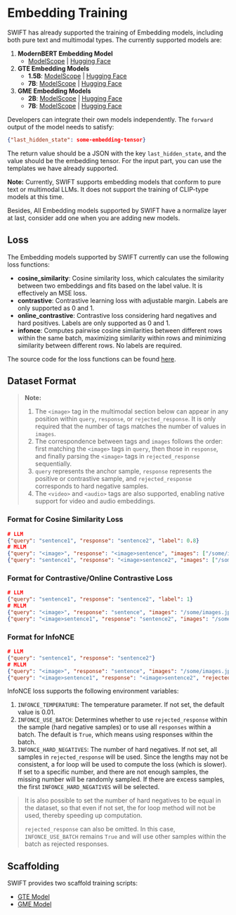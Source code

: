 # Embedding Training

SWIFT has already supported the training of Embedding models, including both pure text and multimodal types. The currently supported models are:

1. **ModernBERT Embedding Model**
   - [ModelScope](https://modelscope.cn/models/iic/gte-modernbert-base) | [Hugging Face](https://huggingface.co/Alibaba-NLP/gte-modernbert-base)
2. **GTE Embedding Models**
   - **1.5B**: [ModelScope](https://www.modelscope.cn/models/iic/gte_Qwen2-1.5B-instruct) | [Hugging Face](https://huggingface.co/Alibaba-NLP/gte-Qwen2-1.5B-instruct)
   - **7B**: [ModelScope](https://www.modelscope.cn/models/iic/gte_Qwen2-7B-instruct) | [Hugging Face](https://huggingface.co/Alibaba-NLP/gte-Qwen2-7B-instruct)
3. **GME Embedding Models**
   - **2B**: [ModelScope](https://www.modelscope.cn/models/iic/gme-Qwen2-VL-2B-Instruct) | [Hugging Face](https://huggingface.co/Alibaba-NLP/gme-Qwen2-VL-2B-Instruct)
   - **7B**: [ModelScope](https://www.modelscope.cn/models/iic/gme-Qwen2-VL-7B-Instruct) | [Hugging Face](https://huggingface.co/Alibaba-NLP/gme-Qwen2-VL-7B-Instruct)

Developers can integrate their own models independently. The `forward` output of the model needs to satisfy:

```json
{"last_hidden_state": some-embedding-tensor}
```

The return value should be a JSON with the key `last_hidden_state`, and the value should be the embedding tensor. For the input part, you can use the templates we have already supported.

**Note:** Currently, SWIFT supports embedding models that conform to pure text or multimodal LLMs. It does not support the training of CLIP-type models at this time.

Besides, All Embedding models supported by SWIFT have a normalize layer at last, consider add one when you are adding new models.

## Loss

The Embedding models supported by SWIFT currently can use the following loss functions:

- **cosine_similarity**: Cosine similarity loss, which calculates the similarity between two embeddings and fits based on the label value. It is effectively an MSE loss.
- **contrastive**: Contrastive learning loss with adjustable margin. Labels are only supported as 0 and 1.
- **online_contrastive**: Contrastive loss considering hard negatives and hard positives. Labels are only supported as 0 and 1.
- **infonce**: Computes pairwise cosine similarities between different rows within the same batch, maximizing similarity within rows and minimizing similarity between different rows. No labels are required.

The source code for the loss functions can be found [here](https://github.com/modelscope/ms-swift/blob/main/swift/plugin/loss.py).

## Dataset Format

> **Note:**
> 1. The `<image>` tag in the multimodal section below can appear in any position within `query`, `response`, or `rejected_response`. It is only required that the number of tags matches the number of values in `images`.
> 2. The correspondence between tags and `images` follows the order: first matching the `<image>` tags in `query`, then those in `response`, and finally parsing the `<image>` tags in `rejected_response` sequentially.
> 3. `query` represents the anchor sample, `response` represents the positive or contrastive sample, and `rejected_response` corresponds to hard negative samples.
> 4. The `<video>` and `<audio>` tags are also supported, enabling native support for video and audio embeddings.

### Format for Cosine Similarity Loss

```json lines
# LLM
{"query": "sentence1", "response": "sentence2", "label": 0.8}
# MLLM
{"query": "<image>", "response": "<image>sentence", "images": ["/some/images1.jpg", "/some/images2.jpg"], "label": 0.7}
{"query": "sentence1", "response": "<image>sentence2", "images": ["/some/images1.jpg"], "label": 0.7}
```

### Format for Contrastive/Online Contrastive Loss

```json lines
# LLM
{"query": "sentence1", "response": "sentence2", "label": 1}
# MLLM
{"query": "<image>", "response": "sentence", "images": "/some/images.jpg", "label": 1}
{"query": "<image>sentence1", "response": "sentence2", "images": "/some/images.jpg", "label": 0}
```

### Format for InfoNCE

```json lines
# LLM
{"query": "sentence1", "response": "sentence2"}
# MLLM
{"query": "<image>", "response": "sentence", "images": "/some/images.jpg"}
{"query": "<image>sentence1", "response": "<image>sentence2", "rejected_response": ["<image>sentence1", "<image>sentence2"], "images": ["/some/images.jpg", "/some/images.jpg", "/some/images.jpg", "/some/images.jpg"]}
```

InfoNCE loss supports the following environment variables:
1. `INFONCE_TEMPERATURE`: The temperature parameter. If not set, the default value is 0.01.
2. `INFONCE_USE_BATCH`: Determines whether to use `rejected_response` within the sample (hard negative samples) or to use all `responses` within a batch. The default is `True`, which means using responses within the batch.
3. `INFONCE_HARD_NEGATIVES`: The number of hard negatives. If not set, all samples in `rejected_response` will be used. Since the lengths may not be consistent, a for loop will be used to compute the loss (which is slower). If set to a specific number, and there are not enough samples, the missing number will be randomly sampled. If there are excess samples, the first `INFONCE_HARD_NEGATIVES` will be selected.

> It is also possible to set the number of hard negatives to be equal in the dataset, so that even if not set, the for loop method will not be used, thereby speeding up computation.
>
> `rejected_response` can also be omitted. In this case, `INFONCE_USE_BATCH` remains `True` and will use other samples within the batch as rejected responses.


## Scaffolding

SWIFT provides two scaffold training scripts:

- [GTE Model](https://github.com/tastelikefeet/swift/blob/main/examples/train/embedding/train_gte.sh)
- [GME Model](https://github.com/tastelikefeet/swift/blob/main/examples/train/embedding/train_gme.sh)
